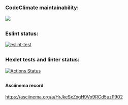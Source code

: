 ### CodeClimate maintainability:
<a href="https://codeclimate.com/github/JohnnyEp/frontend-project-lvl1/maintainability"><img src="https://api.codeclimate.com/v1/badges/669964c8023594c88e11/maintainability" /></a>
##
### Eslint status:
[![eslint-test](https://github.com/JohnnyEp/frontend-project-lvl1/actions/workflows/eslint-test.yml/badge.svg)](https://github.com/JohnnyEp/frontend-project-lvl1/actions/workflows/eslint-test.yml)
##
### Hexlet tests and linter status:
[![Actions Status](https://github.com/JohnnyEp/frontend-project-lvl1/workflows/hexlet-check/badge.svg)](https://github.com/JohnnyEp/frontend-project-lvl1/actions)
##
#### Asciinema record
https://asciinema.org/a/HrJkeSxZxgH9Vx9RCd5uzP902
